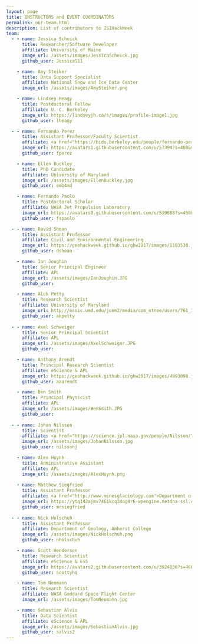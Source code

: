 ```yaml
---
layout: page
title: INSTRUCTORS and EVENT COORDINATORS
permalink: our-team.html
description: List of contributors to IS2HackWeek
team:
  - - name: Jessica Scheick
      title: Researcher/Software Developer
      affiliate: University of Maine
      image_url: /assets/images/JessicaScheick.jpg
      github_user: JessicaS11

    - name: Amy Steiker
      title: Data Support Specialist 
      affiliate: National Snow and Ice Data Center 
      image_url: /assets/images/AmySteiker.png

    - name: Lindsey Heagy
      title: Postdoctoral Fellow
      affiliate: U. C. Berkeley
      image_url: https://lindseyjh.ca/s/images/profile-image1.jpg
      github_user: lheagy  

  - - name: Fernando Perez
      title: Assistant Professor/Faculty Scientist
      affiliate: <a href="https://bids.berkeley.edu/people/fernando-perez">Department of Statistics, UC Berkeley</a>
      image_url: https://avatars1.githubusercontent.com/u/57394?s=400&v=4
      github_user: fperez

    - name: Ellen Buckley
      title: PhD Candidate
      affiliate: University of Maryland
      image_url: /assets/images/EllenBuckley.jpg
      github_user: emb4md

    - name: Fernando Paolo
      title: Postdoctoral Scholar 
      affiliate: NASA Jet Propulsion Laboratory 
      image_url: https://avatars0.githubusercontent.com/u/539688?s=460&v=4
      github_user: fspaolo

  - - name: David Shean
      title: Assistant Professor
      affiliate: Civil and Environmental Engineering
      image_url: https://geohackweek.github.io/ghw2017/images/1103530.jpg
      github_user: dshean

    - name: Ian Joughin
      title: Senior Principal Engineer
      affiliate: APL
      image_url: /assets/images/IanJoughin.JPG
      github_user: 

    - name: Alek Petty 
      title: Research Scientist 
      affiliate: University of Maryland 
      image_url: http://essic.umd.edu/joom2/media/com_etree/users/761_1.jpeg
      github_user: akpetty
      
  - - name: Axel Schweiger
      title: Senior Principal Scientist
      affiliate: APL
      image_url: /assets/images/AxelSchweiger.JPG
      github_user: 

    - name: Anthony Arendt
      title: Principal Research Scientist
      affiliate: eScience & APL
      image_url: https://geohackweek.github.io/ghw2017/images/4993098.jpeg
      github_user: aaarendt

    - name: Ben Smith
      title: Principal Physicist
      affiliate: APL
      image_url: /assets/images/BenSmith.JPG
      github_user: 
    
  - - name: Johan Nilsson
      title: Scientist
      affiliate: <a href="https://science.jpl.nasa.gov/people/Nilsson/">Jet Propulsion Laboratory, NASA</a>
      image_url: /assets/images/JohanNilsson.jpg
      github_user: nilssonj

    - name: Alex Huynh
      title: Administrative Assistant 
      affiliate: APL 
      image_url: /assets/images/AlexHuynh.png
      
    - name: Matthew Siegfried
      title: Assistant Professor
      affiliate: <a href="http://www.minesglaciology.com">Department of Geophysics, Colorado School of Mines</a>
      image_url: https://ytq142ajmv7461kcq34og4r6-wpengine.netdna-ssl.com/wp-content/uploads/sites/30/2018/10/siegfried-1.jpg
      github_user: mrsiegfried
     
  - - name: Nick Holschuh
      title: Assistant Professor
      affiliate: Department of Geology, Amherst College
      image_url: /assets/images/NickHolschuh.png
      github_user: nholschuh   

    - name: Scott Henderson
      title: Research Scientist
      affiliate: eScience & ESS
      image_url: https://avatars2.githubusercontent.com/u/3924836?s=460&v=4
      github_user: scottyhq

    - name: Tom Neumann
      title: Research Scientist 
      affiliate: NASA Goddard Space Flight Center 
      image_url: /assets/images/TomNeumann.jpg

    - name: Sebastian Alvis
      title: Data Scientist 
      affiliate: eScience & APL
      image_url: /assets/images/SebastianAlvis.jpg
      github_user: salvis2
---
```

